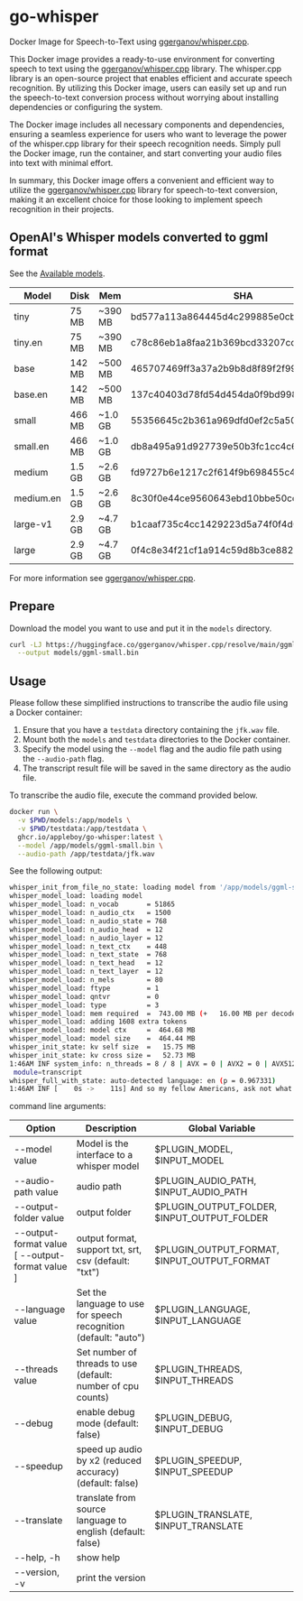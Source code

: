# go-whisper

Docker Image for Speech-to-Text using [ggerganov/whisper.cpp][1].

This Docker image provides a ready-to-use environment for converting speech to text using the [ggerganov/whisper.cpp][1] library. The whisper.cpp library is an open-source project that enables efficient and accurate speech recognition. By utilizing this Docker image, users can easily set up and run the speech-to-text conversion process without worrying about installing dependencies or configuring the system.

The Docker image includes all necessary components and dependencies, ensuring a seamless experience for users who want to leverage the power of the whisper.cpp library for their speech recognition needs. Simply pull the Docker image, run the container, and start converting your audio files into text with minimal effort.

In summary, this Docker image offers a convenient and efficient way to utilize the [ggerganov/whisper.cpp][1] library for speech-to-text conversion, making it an excellent choice for those looking to implement speech recognition in their projects.

[1]:https://github.com/ggerganov/whisper.cpp

## OpenAI's Whisper models converted to ggml format

See the [Available models][2].

| Model      | Disk    | Mem       | SHA                                          |
|------------|---------|-----------|----------------------------------------------|
| tiny       | 75 MB   | ~390 MB   | bd577a113a864445d4c299885e0cb97d4ba92b5f     |
| tiny.en    | 75 MB   | ~390 MB   | c78c86eb1a8faa21b369bcd33207cc90d64ae9df     |
| base       | 142 MB  | ~500 MB   | 465707469ff3a37a2b9b8d8f89f2f99de7299dac     |
| base.en    | 142 MB  | ~500 MB   | 137c40403d78fd54d454da0f9bd998f78703390c     |
| small      | 466 MB  | ~1.0 GB   | 55356645c2b361a969dfd0ef2c5a50d530afd8d5     |
| small.en   | 466 MB  | ~1.0 GB   | db8a495a91d927739e50b3fc1cc4c6b8f6c2d022     |
| medium     | 1.5 GB  | ~2.6 GB   | fd9727b6e1217c2f614f9b698455c4ffd82463b4     |
| medium.en  | 1.5 GB  | ~2.6 GB   | 8c30f0e44ce9560643ebd10bbe50cd20eafd3723     |
| large-v1   | 2.9 GB  | ~4.7 GB   | b1caaf735c4cc1429223d5a74f0f4d0b9b59a299     |
| large      | 2.9 GB  | ~4.7 GB   | 0f4c8e34f21cf1a914c59d8b3ce882345ad349d6     |

For more information see [ggerganov/whisper.cpp][3].

[2]: https://huggingface.co/ggerganov/whisper.cpp/tree/main
[3]: https://github.com/ggerganov/whisper.cpp/tree/master/models

## Prepare

Download the model you want to use and put it in the `models` directory.

```sh
curl -LJ https://huggingface.co/ggerganov/whisper.cpp/resolve/main/ggml-small.bin \
  --output models/ggml-small.bin
```

## Usage

Please follow these simplified instructions to transcribe the audio file using a Docker container:

1. Ensure that you have a `testdata` directory containing the `jfk.wav` file.
2. Mount both the `models` and `testdata` directories to the Docker container.
3. Specify the model using the `--model` flag and the audio file path using the `--audio-path` flag.
4. The transcript result file will be saved in the same directory as the audio file.

To transcribe the audio file, execute the command provided below.

```sh
docker run \
  -v $PWD/models:/app/models \
  -v $PWD/testdata:/app/testdata \
  ghcr.io/appleboy/go-whisper:latest \
  --model /app/models/ggml-small.bin \
  --audio-path /app/testdata/jfk.wav
```

See the following output:

```sh
whisper_init_from_file_no_state: loading model from '/app/models/ggml-small.bin'
whisper_model_load: loading model
whisper_model_load: n_vocab       = 51865
whisper_model_load: n_audio_ctx   = 1500
whisper_model_load: n_audio_state = 768
whisper_model_load: n_audio_head  = 12
whisper_model_load: n_audio_layer = 12
whisper_model_load: n_text_ctx    = 448
whisper_model_load: n_text_state  = 768
whisper_model_load: n_text_head   = 12
whisper_model_load: n_text_layer  = 12
whisper_model_load: n_mels        = 80
whisper_model_load: ftype         = 1
whisper_model_load: qntvr         = 0
whisper_model_load: type          = 3
whisper_model_load: mem required  =  743.00 MB (+   16.00 MB per decoder)
whisper_model_load: adding 1608 extra tokens
whisper_model_load: model ctx     =  464.68 MB
whisper_model_load: model size    =  464.44 MB
whisper_init_state: kv self size  =   15.75 MB
whisper_init_state: kv cross size =   52.73 MB
1:46AM INF system_info: n_threads = 8 / 8 | AVX = 0 | AVX2 = 0 | AVX512 = 0 | FMA = 0 | NEON = 1 | ARM_FMA = 1 | F16C = 0 | FP16_VA = 0 | WASM_SIMD = 0 | BLAS = 0 | SSE3 = 0 | VSX = 0 | COREML = 0 | 
 module=transcript
whisper_full_with_state: auto-detected language: en (p = 0.967331)
1:46AM INF [    0s ->    11s] And so my fellow Americans, ask not what your country can do for you, ask what you can do for your country. module=transcript
```

command line arguments:

| Option                                          | Description                                                                 | Global Variable                           |
|-------------------------------------------------|-----------------------------------------------------------------------------|-------------------------------------------|
| --model value                                   | Model is the interface to a whisper model                                    | $PLUGIN_MODEL, $INPUT_MODEL               |
| --audio-path value                              | audio path                                                                  | $PLUGIN_AUDIO_PATH, $INPUT_AUDIO_PATH     |
| --output-folder value                           | output folder                                                               | $PLUGIN_OUTPUT_FOLDER, $INPUT_OUTPUT_FOLDER|
| --output-format value [ --output-format value ] | output format, support txt, srt, csv (default: "txt")                        | $PLUGIN_OUTPUT_FORMAT, $INPUT_OUTPUT_FORMAT|
| --language value                                | Set the language to use for speech recognition (default: "auto")            | $PLUGIN_LANGUAGE, $INPUT_LANGUAGE         |
| --threads value                                 | Set number of threads to use (default: number of cpu counts)                                   | $PLUGIN_THREADS, $INPUT_THREADS           |
| --debug                                         | enable debug mode (default: false)                                           | $PLUGIN_DEBUG, $INPUT_DEBUG               |
| --speedup                                       | speed up audio by x2 (reduced accuracy) (default: false)                     | $PLUGIN_SPEEDUP, $INPUT_SPEEDUP           |
| --translate                                     | translate from source language to english (default: false)                   | $PLUGIN_TRANSLATE, $INPUT_TRANSLATE       |
| --help, -h                                      | show help                                                                   |                                           |
| --version, -v                                   | print the version                                                           |                                           |
